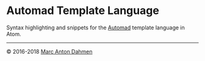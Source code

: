 # Automad Template Language 

Syntax highlighting and snippets for the [Automad](https://automad.org) template language in Atom.

---

© 2016-2018 [Marc Anton Dahmen](http://marcdahmen.de)